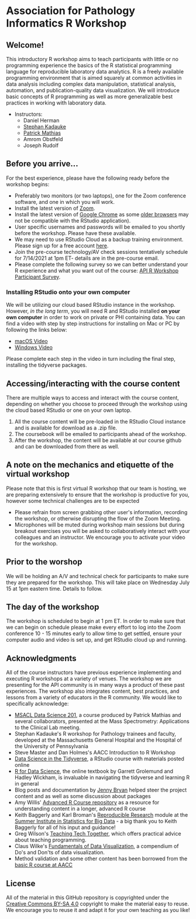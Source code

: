 # Association for Pathology Informatics R Workshop

## Welcome!

This introductory R workshop aims to teach participants with little or no programming experience the basics of the R statistical programming language for reproducible laboratory data analytics. R is a freely available programming environment that is aimed squarely at common activities in data analysis including complex data manipulation, statistical analysis, automation, and publication-quality data visualization. We will introduce basic concepts of R programming as well as more generalizable best practices in working with laboratory data. 

- Instructors: 
  * Daniel Herman
  * [Stephan Kadauke](https://www.linkedin.com/in/skadauke/)
  * [Patrick Mathias](https://www.linkedin.com/in/pcmathias/)
  * Amrom Obstfeld
  * Joseph Rudolf
 

## Before you arrive...

For the best experience, please have the following ready before the workshop begins:

- Preferably two monitors (or two laptops), one for the Zoom conference software, and one in which you will work. 
- Install the latest version of [Zoom](https://zoom.us/download).
- Install the latest version of [Google Chrome](https://www.google.com/chrome/) as some [older browsers](https://support.rstudio.com/hc/en-us/articles/227449447-Supported-browsers-for-RStudio-Connect) may not be compatible with the RStudio application).
- User specific usernames and passwords will be emailed to you shortly before the workshop. Please have these available. 
- We may need to use RStudio Cloud as a backup training environment. Please sign up for a free account [here](https://rstudio.cloud/).
- Join the pre-course technology/AV check sessions tentatively schedule for 7/14/2021 at 1pm ET- details are in the pre-course email.
- Please complete the following survey so we can better understand your R experience and what you want out of the course: [API R Workshop Participant Survey](https://forms.gle/Xe3U71ZBZRmrP2E87).


### Installing RStudio onto your own computer

We will be utilizing our cloud based RStudio instance in the workshop. However, _in the long term_, you will need R and RStudio installed **on your own computer** in order to work on private or PHI containing data. You can find a video with step by step instructions for installing on Mac or PC by following the links below:

- [macOS Video](https://www.youtube.com/watch?v=GM88tYlEy_g) 
- [Windows Video](https://www.youtube.com/watch?v=JRKmZK5-6aE)

Please complete each step in the video in turn including the final step, installing the tidyverse packages.

## Accessing/interacting with the course content

There are multiple ways to access and interact with the course content, depending on whether you choose to proceed through the workshop using the cloud based RStudio or one on your own laptop. 

1. All the course content will be pre-loaded in the RStudio Cloud instance and is available for download as a .zip file.
2. The coursebook will be emailed to participants ahead of the workshop.
3. After the workshop, the content will be available at our course github and can be downloaded from there as well.

## A note on the mechanics and etiquette of the virtual workshop
Please note that this is first virtual R workshop that our team is hosting, we are preparing extensively to ensure that the workshop is productive for you, however some technical challenges are to be expected
* Please refrain from screen grabbing other user's information, recording the workshop, or otherwise disrupting the flow of the Zoom Meeting.
* Microphones will be muted during workshop main sessions but during breakout exercises you will be asked to collaboratively interact with your colleagues and an instructor. We encourage you to activate your video for the workshop. 
 
## Prior to the worshop
We will be holding an A/V and technical check for participants to make sure they are prepared for the workshop. This will take place on Wednesday July 15 at 1pm eastern time. Details to follow.
 
## The day of the workshop

The workshop is scheduled to begin at 1 pm ET. In order to make sure that we can begin on schedule please make every effort to log into the Zoom conference 10 - 15 minutes early to allow time to get settled, ensure your computer audio and video is set up, and get RStudio cloud up and running.

## Acknowledgments

All of the course instructors have previous experience implementing and executing R workshops at a variety of venues. The workshop we are presenting for the API community is in many ways a product of these past experiences. The workshop also integrates content, best practices, and lessons from a variety of educators in the R community. We would like to specifically acknowledge: 

- [MSACL Data Science 201](https://github.com/pcmathias/MSACL-intermediate-R-course), a course produced by Patrick Mathias and several collaborators, presented at the Mass Spectrometry: Applications to the Clinical Lab meeting.
- Stephan Kadauke's R workshop for Pathology trainees and faculty, developed at the Massachusetts General Hospital and the Hospital of the University of Pennsylvania
- Steve Master and Dan Holmes's AACC Introduction to R Workshop 
- [Data Science in the Tidyverse](https://github.com/AmeliaMN/data-science-in-tidyverse), a RStudio course with materials posted online
- [R for Data Science](http://r4ds.had.co.nz/index.html), the online textbook by Garrett Grolemund and Hadley Wickham, is invaluable in navigating the tidyverse and learning R in general
- Blog posts and documentation by [Jenny Bryan](https://github.com/jennybc) helped steer the project content and as well as some discussion about packages
- Amy Willis' [Advanced R Course repository](https://github.com/adw96/biostat561) as a resource for understanding content in a longer, advanced R course
- Keith Baggerly and Karl Broman's [Reproducible Research](https://github.com/kabagg/sisbid_2018_rr) module at the [Summer Institute in Statistics for Big Data](https://www.biostat.washington.edu/suminst/sisbid) - a big thank you to Keith Baggerly for all of his input and guidance!
- Greg Wilson's [Teaching Tech Together](http://teachtogether.tech/en/), which offers practical advice about teaching programming. 
- Claus Wilke's [Fundamentals of Data Visualization](https://serialmentor.com/dataviz/), a compendium of Do's and Don'ts of data visualization. 
- Method validation and some other content has been borrowed from the [basic R course at AACC](https://github.com/pcmathias/AACC-Introduction-to-R)

## License

All of the material in this GitHub repository is copyrighted under the [Creative Commons BY-SA 4.0](https://creativecommons.org/licenses/by-sa/4.0/) copyright to make the material easy to reuse. We encourage you to reuse it and adapt it for your own teaching as you like!
